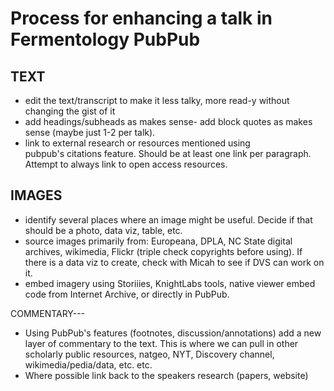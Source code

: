 Process for enhancing a talk in Fermentology PubPub
===

TEXT
---
- edit the text/transcript to make it less talky, more read-y without changing the gist of it
- add headings/subheads as makes sense- add block quotes as makes sense (maybe just 1-2 per talk). 
- link to external research or resources mentioned using pubpub's citations feature. Should be at least one link per paragraph. Attempt to always link to open access resources. 

IMAGES
---
- identify several places where an image might be useful. Decide if that should be a photo, data viz, table, etc.
- source images primarily from: Europeana, DPLA, NC State digital archives, wikimedia, Flickr (triple check copyrights before using). If there is a data viz to create, check with Micah to see if DVS can work on it. 
- embed imagery using Storiiies, KnightLabs tools, native viewer embed code from Internet Archive, or directly in PubPub.

COMMENTARY---
- Using PubPub's features (footnotes, discussion/annotations) add a new layer of commentary to the text. This is where we can pull in other scholarly public resources, natgeo, NYT, Discovery channel, wikimedia/pedia/data, etc. etc.
- Where possible link back to the speakers research (papers, website)
